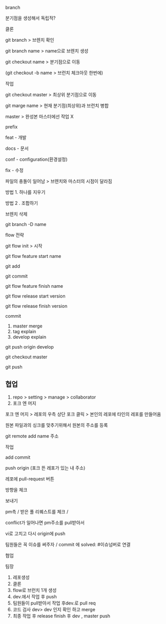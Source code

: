branch

분기점을 생성해서 독립적?

클론

git branch > 브렌치 확인

git branch name > name으로 브렌치 생성

git checkout name > 분기점으로 이동

(git checkout -b name > 브런치 체크아웃 한번에)

작업

git checkout master > 최상위 분기점으로 이동

git marge name > 현재 분기점(최상위)과 브런치 병합

master > 완성본 마스터에선 작업 X



prefix

feat - 개발

docs - 문서

conf - configuration(환경설정)

fix - 수정



파일의 충돌이 일어남 > 브렌치와 마스터의 시점이 달라짐

방법 1. 하나를 지우기

방법 2 . 조합하기



브렌치 삭제

git branch -D name



flow 전략

git flow init > 시작

git flow feature start name

git add

git commit

git flow feature finish name

git flow release start version

git flow release finish version

commit

1. master merge
2. tag explain
3. develop explain

git push origin develop

git checkout master

git push





## 협업

1. repo > setting > manage > collaborator
2. 포크 엔 머지

포크 엔 머지 > 레포의 우측 상단 포크 클릭 > 본인의 레포에 타인의 레포를 만들어옴

원본 파일과의 싱크를 맞추기위해서 원본의 주소를 등록

git remote add name 주소

작업

add commit 

push origin (포크 뜬 레포가 있는 내 주소)

레포에 pull-request 버튼

방향을 체크

보내기



pm측 / 받은 풀 리퀘스트를 체크 /



conflict가 일어나면 pm주소를 pull받아서

vi로 고치고 다시 origin에 push 

팀원들은 꼭 이슈를 써주자 / commit 에  solved: #이슈넘버로 연결



협업 

팀장

1. 레포생성
2. 클론
3. flow로 브런치 1개 생성
4. dev.에서 작업 후 push
5. 팀원들이 pull받아서 작업 후dev.로  pull req
6. 코드 검사 dev> dev 인지 확인 하고 merge 
7. 최종 작업 후 release finish 후 dev , master push

